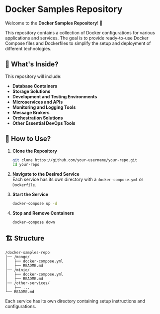# Docker Samples Repository  

Welcome to the **Docker Samples Repository**! 🚀  

This repository contains a collection of Docker configurations for various applications and services. The goal is to provide ready-to-use Docker Compose files and Dockerfiles to simplify the setup and deployment of different technologies.  

## 📌 What's Inside?  

This repository will include:  
- **Database Containers**    
- **Storage Solutions**  
- **Development and Testing Environments**  
- **Microservices and APIs**  
- **Monitoring and Logging Tools**  
- **Message Brokers**  
- **Orchestration Solutions**
- **Other Essential DevOps Tools**  

## 📖 How to Use?  

1. **Clone the Repository**  
   ```bash
   git clone https://github.com/your-username/your-repo.git
   cd your-repo
   ```  

2. **Navigate to the Desired Service**  
   Each service has its own directory with a `docker-compose.yml` or `Dockerfile`.  

3. **Start the Service**  
   ```bash
   docker-compose up -d
   ```  

4. **Stop and Remove Containers**  
   ```bash
   docker-compose down
   ```  

## 🏗️ Structure  

```
/docker-samples-repo
│── /mongo/
│   ├── docker-compose.yml
│   ├── README.md
│── /minio/
│   ├── docker-compose.yml
│   ├── README.md
│── /other-services/
│   ├── ...
└── README.md
```

Each service has its own directory containing setup instructions and configurations.  
 
 